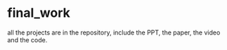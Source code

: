 # final_work
all the projects are in the repository, include the PPT, the paper, the video and the code.
